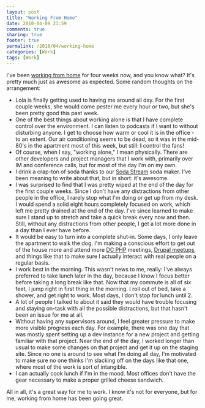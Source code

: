 ```yaml
---
layout: post
title: "Working From Home"
date: 2010-04-09 23:59
comments: true
sharing: true
footer: true
permalink: /2010/04/working-home
categories: [Work]
tags: [Work]
---
```

I've been [working from home](/2010/03/professional-transitions) for four weeks now, and you know what? It's pretty much just as awesome as expected. Some random thoughts on the arrangement:

* Lola is finally getting used to having me around all day. For the first couple weeks, she would come pester me every hour or two, but she's been pretty good this past week.
* One of the best things about working alone is that I have complete control over the environment. I can listen to podcasts if I want to without disturbing anyone. I get to choose how warm or cool it is in the office - to an extent. Our air conditioning seems to be dead, so it was in the mid-80's in the apartment most of this week, but still: **I** control the fans!
* Of course, when I say, "working alone," I mean physically. There are other developers and project managers that I work with, primarily over IM and conference calls, but for most of the day I'm on my own.
* I drink a crap-ton of soda thanks to our [Soda Stream](http://www.sodastreamusa.com/) soda maker. I've been meaning to write about that, but in short: it's awesome.
* I was surprised to find that I was pretty wiped at the end of the day for the first couple weeks. Since I don't have any distractions from other people in the office, I rarely stop what I'm doing or get up from my desk. I would spend a solid eight hours completely focused on work, which left me pretty drained at the end of the day. I've since learned to make sure I stand up to stretch and take a quick break every now and then. Still, without any distractions from other people, I get a lot more done in a day than I ever have before.
* It would be easy to turn into a complete shut-in. Some days, I only leave the apartment to walk the dog. I'm making a conscious effort to get out of the house more and attend more [DC PHP](http://dcphp.net/) meetings, [Drupal meetups](http://groups.drupal.org/washington-dc-drupalers), and things like that to make sure I actually interact with real people on a regular basis.
* I work best in the morning. This wasn't news to me, really: I've always preferred to take lunch later in the day, because I know I focus better before taking a long break like that. Now that my commute is all of six feet, I jump right in first thing in the morning. I roll out of bed, take a shower, and get right to work. Most days, I don't stop for lunch until 2.
* A lot of people I talked to about it said they would have trouble focusing and staying on-task with all the possible distractions, but that hasn't been an issue for me at all.
* Without having any supervisors around, I feel greater pressure to make more visible progress each day. For example, there was one day that was mostly spent setting up a dev instance for a new project and getting familiar with that project. Near the end of the day, I worked longer than usual to make some changes on that project and get it up on the staging site. Since no one is around to see what I'm doing all day, I'm motivated to make sure no one thinks I'm slacking off on the days like that one, where most of the work is sort of intangible.
* I can actually cook lunch if I'm in the mood. Most offices don't have the gear necessary to make a proper grilled cheese sandwich.

All in all, it's a great way for me to work. I know it's not for everyone, but for me, working from home has been going great.